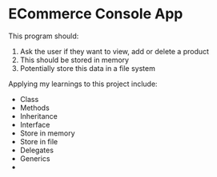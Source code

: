 # ECommerce Console App

This program should:
1. Ask the user if they want to view, add or delete a product
2. This should be stored in memory
3. Potentially store this data in a file system

Applying my learnings to this project include:
- Class
- Methods
- Inheritance
- Interface
- Store in memory
- Store in file
- Delegates
- Generics
- 
